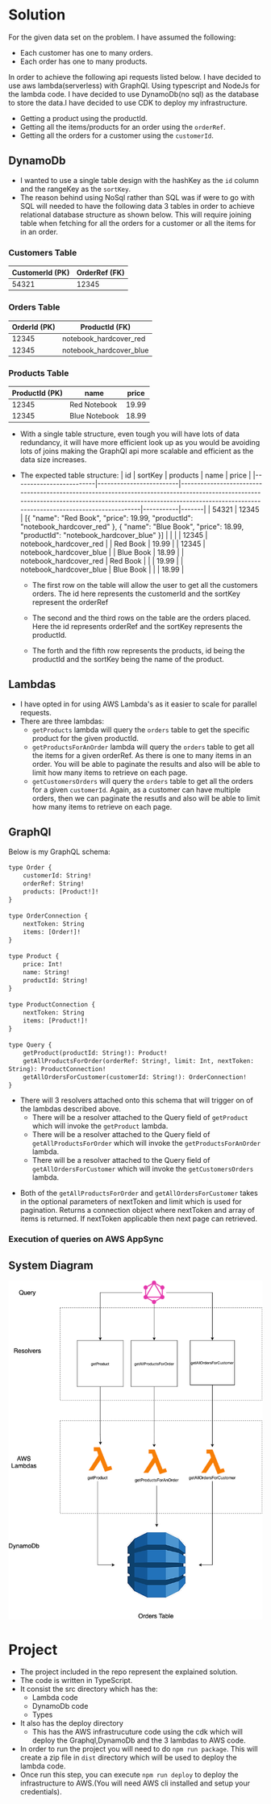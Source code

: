 # Solution

For the given data set on the problem. I have assumed the following:

- Each customer has one to many orders.
- Each order has one to many products.

In order to achieve the following api requests listed below. I have decided to use aws lambda(serverless) with GraphQl. Using typescript and NodeJs for the lambda code. I have decided to use DynamoDb(no sql) as the database to store the data.I have decided to use CDK to deploy my infrastructure.

- Getting a product using the productId.
- Getting all the items/products for an order using the `orderRef`.
- Getting all the orders for a customer using the `customerId`.

## DynamoDb

- I wanted to use a single table design with the hashKey as the `id` column and the rangeKey as the `sortKey`.
- The reason behind using NoSql rather than SQL was if were to go with SQL will needed to have the following data 3 tables in order to achieve relational database structure as shown below. This will require joining table when fetching for all the orders for a customer or all the items for in an order.

### Customers Table

| CustomerId (PK) | OrderRef (FK) |
| --------------- | ------------- |
| 54321           | 12345         |

### Orders Table

| OrderId (PK) | ProductId (FK)          |
| ------------ | ----------------------- |
| 12345        | notebook_hardcover_red  |
| 12345        | notebook_hardcover_blue |

### Products Table

| ProductId (PK) | name          | price |
| -------------- | ------------- | ----- |
| 12345          | Red Notebook  | 19.99 |
| 12345          | Blue Notebook | 18.99 |

- With a single table structure, even tough you will have lots of data redundancy, it will have more efficient look up as you would be avoiding lots of joins making the GraphQl api more scalable and efficient as the data size increases.
- The expected table structure:
  | id | sortKey | products | name | price |
  |-------------------------|-------------------------|------------------------------------------------------------------------------------------------------------------------------------------------------------------------------------------------------------------|-----------|-------|
  | 54321 | 12345 | [{ "name": "Red Book", "price": 19.99, "productId": "notebook_hardcover_red" }, { "name": "Blue Book", "price": 18.99, "productId": "notebook_hardcover_blue" }] | | |
  | 12345 | notebook_hardcover_red | | Red Book | 19.99 |
  | 12345 | notebook_hardcover_blue | | Blue Book | 18.99 |
  | notebook_hardcover_red | Red Book | | | 19.99 |
  | notebook_hardcover_blue | Blue Book | | | 18.99 |

  - The first row on the table will allow the user to get all the customers orders. The id here represents the customerId and the sortKey represent the orderRef

  - The second and the third rows on the table are the orders placed. Here the id represents orderRef and the sortKey represents the productId.

  - The forth and the fifth row represents the products, id being the productId and the sortKey being the name of the product.

## Lambdas

- I have opted in for using AWS Lambda's as it easier to scale for parallel requests.
- There are three lambdas:
  - `getProducts` lambda will query the `orders` table to get the specific product for the given productId.
  - `getProductsForAnOrder` lambda will query the `orders` table to get all the items for a given orderRef. As there is one to many items in an order. You will be able to paginate the results and also will be able to limit how many items to retrieve on each page.
  - `getCustomersOrders` will query the `orders` table to get all the orders for a given `customerId`. Again, as a customer can have multiple orders, then we can paginate the resutls and also will be able to limit how many items to retrieve on each page.

## GraphQl

Below is my GraphQL schema:

```
type Order {
	customerId: String!
	orderRef: String!
	products: [Product!]!
}

type OrderConnection {
	nextToken: String
	items: [Order!]!
}

type Product {
	price: Int!
	name: String!
	productId: String!
}

type ProductConnection {
	nextToken: String
	items: [Product!]!
}

type Query {
	getProduct(productId: String!): Product!
	getAllProductsForOrder(orderRef: String!, limit: Int, nextToken: String): ProductConnection!
	getAllOrdersForCustomer(customerId: String!): OrderConnection!
}
```

- There will 3 resolvers attached onto this schema that will trigger on of the lambdas described above.
  - There will be a resolver attached to the Query field of `getProduct` which will invoke the `getProduct` lambda.
  - There will be a resolver attached to the Query field of `getAllProductsForOrder` which will invoke the `getProductsForAnOrder` lambda.
  - There will be a resolver attached to the Query field of `getAllOrdersForCustomer` which will invoke the `getCustomersOrders` lambda.

* Both of the `getAllProductsForOrder` and `getAllOrdersForCustomer` takes in the optional parameters of nextToken and limit which is used for pagination. Returns a connection object where nextToken and array of items is returned. If nextToken applicable then next page can retrieved.

### Execution of queries on AWS AppSync

## System Diagram

![System Diagram](diagram.png)

# Project

- The project included in the repo represent the explained solution.
- The code is written in TypeScript.
- It consist the src directory which has the:
  - Lambda code
  - DynamoDb code
  - Types
- It also has the deploy directory
  - This has the AWS infrastrucuture code using the cdk which will deploy the Graphql,DynamoDb and the 3 lambdas to AWS code.
- In order to run the project you will need to do `npm run package`. This will create a zip file in `dist` directory which will be used to deploy the lambda code.
- Once run this step, you can execute `npm run deploy` to deploy the infrastructure to AWS.(You will need AWS cli installed and setup your credentials).
